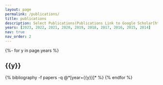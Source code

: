 ```yaml
---
layout: page
permalink: /publications/
title: publications
description: Select Publications(Publications Link to Google Scholar[https://scholar.google.com/citations?hl=en&user=siE8wmkAAAAJ&view_op=list_works&sortby=pubdate])
years: [2023, 2022, 2021, 2020, 2019, 2018, 2017, 2016, 2015, 2014]
nav: true
nav_order: 2
---
```

<!-- _pages/publications.md -->
<div class="publications">

{%- for y in page.years %}
  <h2 class="year">{{y}}</h2>
  {% bibliography -f papers -q @*[year={{y}}]* %}
{% endfor %}

</div>
